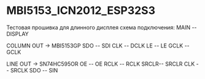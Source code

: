 # MBI5153_ICN2012_ESP32S3
Тестовая прошивка для длинного дисплея
схема подключения:
MAIN -- DISPLAY

COLUMN OUT -> MBI5153GP
SDO  -- SDI
CLK  -- DCLK
LE   -- LE
GCLK -- GCLK

LINE OUT -> SN74HC595OR
OE   -- OE
RCLK -- RCLK
SRCLR-- SRCLR
CLK  -- SRCLK
SDO  -- SIN
